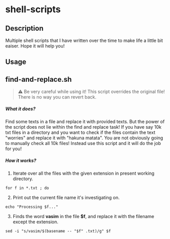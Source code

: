 # shell-scripts

Description
-------
Multiple shell scripts that I have written over the time to make life a little bit eaiser. Hope it will help you!

Usage
-------
## find-and-replace.sh

> :warning: Be very careful while using it! This script overrides the original file! There is no way you can revert back.

##### What it does?
Find some texts in a file and replace it with provided texts. But the power of the script does not lie within the find and replace task! If you have say 10k txt files in a directory and you want to check if the files contain the text "worries" and replace it with "hakuna matata". You are not obviously going to manually check all 10k files! Instead use this script and it will do the job for you!

##### How it works?
1. Iterate over all the files with the given extension in present working directory.
```Shell
for f in *.txt ; do
```
2. Print out the current file name it's investigating on.
```Shell
echo "Processing $f..."
```
3. Finds the word **vasim** in the file **$f**, and replace it with the filename except the extension.
```Shell
sed -i "s/vasim/$(basename -- "$f" .txt)/g" $f
```


